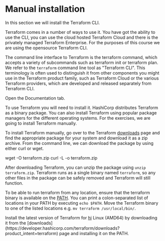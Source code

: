 # Manual installation

In this section we will install the Terraform CLI.

<instruqt-video id="BFZVfwFD9cs"></instruqt-video>

Terraform comes in a number of ways to use it. You have got the ability to use the CLI, you can use the cloud hosted Terraform Cloud and there is the privately managed Terraform Enterprise.
For the purposes of this course we are using the opensource Terraform CLI.

The command line interface to Terraform is the terraform command, which accepts a variety of subcommands such as terraform init or terraform plan.
We refer to the `terraform` command line tool as "Terraform CLI". This terminology is often used to distinguish it from other components you might use in the Terraform product family, such as Terraform Cloud or the various Terraform providers, which are developed and released separately from Terraform CLI.

Open the <instruqt-switch-tab-button id="docs_same">Documentation</instruqt-switch-tab-button> tab.

To use Terraform you will need to install it. HashiCorp distributes Terraform as a binary package. You can also install Terraform using popular package managers for the different operating systems.
For the exercises, we are going to install Terraform manually.

To install Terraform manually, go over to the Terraform <a href="https://developer.hashicorp.com/terraform/downloads?product_intent=terraform" target="_blank">downloads</a> page and find the appropriate package for your system and download it as a zip archive.
From the command line, we can download the package by using either curl or wget.

<instruqt-code-group copy="true" run="true">
  <instruqt-code title="wget" language="shell">
    wget -O terraform.zip <download url>
  </instruqt-code>
  <instruqt-code title="curl" language="shell">
    curl -L -o terraform.zip <download url>
  </instruqt-code>
</instruqt-code-group>

After downloading Terraform, you can unzip the package using `unzip terraform.zip`. 
Terraform runs as a single binary named `terraform`, so any other files in the package can be safely removed and Terraform will still function.

To be able to run terraform from any location, ensure that the terraform binary is available on the <a href="https://en.wikipedia.org/wiki/PATH_(variable)" target="_blank">PATH</a>. 
You can print a colon-separated list of locations in your PATH by executing `echo $PATH`.
Move the Terraform binary to one of the listed locations e.g. `mv terraform /usr/local/bin/`.

<instruqt-task id="manual_installation">
  Install the latest version of Terraform for <a href="https://www.google.com">hi</a> Linux (AMD64) by downloading it from the [downloads](https://developer.hashicorp.com/terraform/downloads?product_intent=terraform) page and installing it on the PATH.
</instruqt-task>